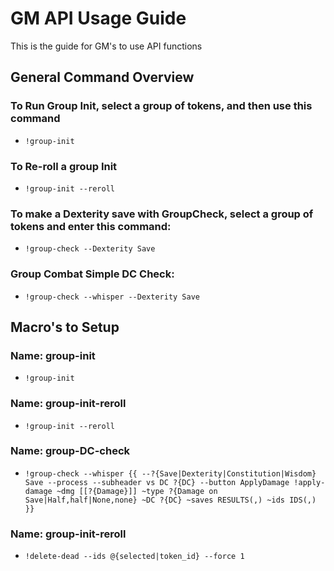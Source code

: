 # GM API Usage Guide

This is the guide for GM's to use API functions

## General Command Overview

### To Run Group Init, select a group of tokens, and then use this command 
* ```!group-init```

### To Re-roll a group Init
* ```!group-init --reroll```

### To make a Dexterity save with GroupCheck, select a group of tokens and enter this command:
* ```!group-check --Dexterity Save```

### Group Combat Simple DC Check:

* ```!group-check --whisper --Dexterity Save```

## Macro's to Setup

### Name: group-init
* ```!group-init```

### Name: group-init-reroll
* ```!group-init --reroll```

### Name: group-DC-check
* ```!group-check --whisper {{ --?{Save|Dexterity|Constitution|Wisdom} Save --process --subheader vs DC ?{DC} --button ApplyDamage !apply-damage ~dmg [[?{Damage}]] ~type ?{Damage on Save|Half,half|None,none} ~DC ?{DC} ~saves RESULTS(,) ~ids IDS(,) }}```

### Name: group-init-reroll
* ```!delete-dead --ids @{selected|token_id} --force 1```

